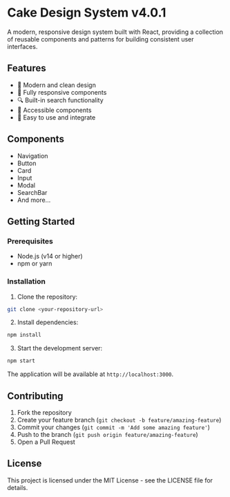 # Cake Design System v4.0.1

A modern, responsive design system built with React, providing a collection of reusable components and patterns for building consistent user interfaces.

## Features

- 🎨 Modern and clean design
- 📱 Fully responsive components
- 🔍 Built-in search functionality
- 🎯 Accessible components
- 🚀 Easy to use and integrate

## Components

- Navigation
- Button
- Card
- Input
- Modal
- SearchBar
- And more...

## Getting Started

### Prerequisites

- Node.js (v14 or higher)
- npm or yarn

### Installation

1. Clone the repository:
```bash
git clone <your-repository-url>
```

2. Install dependencies:
```bash
npm install
```

3. Start the development server:
```bash
npm start
```

The application will be available at `http://localhost:3000`.

## Contributing

1. Fork the repository
2. Create your feature branch (`git checkout -b feature/amazing-feature`)
3. Commit your changes (`git commit -m 'Add some amazing feature'`)
4. Push to the branch (`git push origin feature/amazing-feature`)
5. Open a Pull Request

## License

This project is licensed under the MIT License - see the LICENSE file for details. 